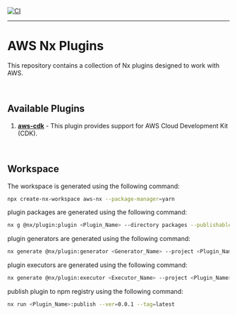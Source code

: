[![CI](https://github.com/StellarScript/aws-nx/actions/workflows/ci.yml/badge.svg?branch=main)](https://github.com/StellarScript/aws-nx/actions/workflows/ci.yml)

---

# AWS Nx Plugins

This repository contains a collection of Nx plugins designed to work with AWS.

<br>

## Available Plugins

1. [**aws-cdk**](https://github.com/StellarScript/aws-nx/tree/main/packages/aws-cdk) - This plugin provides support for AWS Cloud Development Kit (CDK).

<br>

## Workspace

The workspace is generated using the following command:

```bash
npx create-nx-workspace aws-nx --package-manager=yarn
```

plugin packages are generated using the following command:

```bash
nx g @nx/plugin:plugin <Plugin_Name> --directory packages --publishable --buildable
```

plugin generators are generated using the following command:

```bash
nx generate @nx/plugin:generator <Generator_Name> --project <Plugin_Name>
```

plugin executors are generated using the following command:

```bash
nx generate @nx/plugin:executor <Executor_Name> --project <Plugin_Name>
```

publish plugin to npm registry using the following command:

```bash
nx run <Plugin_Name>:publish --ver=0.0.1 --tag=latest
```
